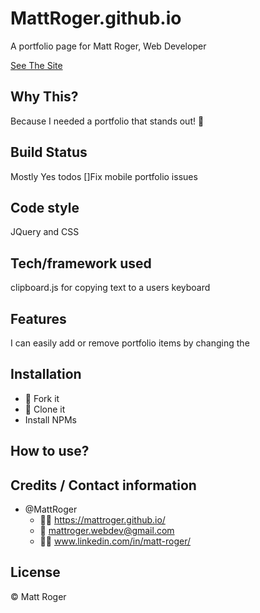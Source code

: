 # MattRoger.github.io
A portfolio page for Matt Roger, Web Developer

[See The Site](https://mattroger.github.io/)


## Why This?
Because I needed a portfolio that stands out! :cowboy_hat_face:

## Build Status
Mostly Yes
todos
[]Fix mobile portfolio issues

## Code style
JQuery and CSS

## Tech/framework used
clipboard.js for copying text to a users keyboard

## Features
I can easily add or remove portfolio items by changing the 

## Installation
* :trident: Fork it
* :sheep: Clone it
* Install NPMs

## How to use?


## Credits / Contact information
* @MattRoger 
  * :man_office_worker: https://mattroger.github.io/
  * :e-mail: mattroger.webdev@gmail.com
  * :man_office_worker: www.linkedin.com/in/matt-roger/


## License
:copyright: Matt Roger
